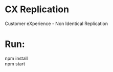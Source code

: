 # CX Replication
Customer eXperience - Non Identical Replication

# Run:
npm install <br />
npm start <br />
